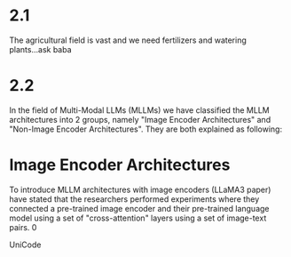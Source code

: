 # 2.1
The agricultural field is vast and we need fertilizers and watering plants...ask baba
# 2.2
In the field of Multi-Modal LLMs (MLLMs) we have classified the MLLM architectures into 2 groups, namely "Image Encoder Architectures" and "Non-Image Encoder Architectures". They are both explained as following:
# Image Encoder Architectures
To introduce MLLM architectures with image encoders (LLaMA3 paper) have stated that the researchers performed experiments where they connected a pre-trained image encoder and their pre-trained language model using a set of "cross-attention" layers using a set of image-text pairs. 0


UniCode